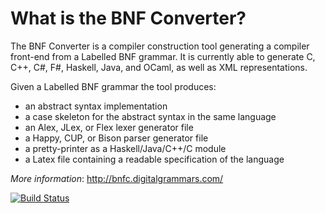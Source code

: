 # What is the BNF Converter?

The BNF Converter is a compiler construction tool generating a compiler front-end from a Labelled BNF grammar. It is currently able to generate C, C++, C#, F#, Haskell, Java, and OCaml, as well as XML representations.

Given a Labelled BNF grammar the tool produces:
- an abstract syntax implementation
- a case skeleton for the abstract syntax in the same language
- an Alex, JLex, or Flex lexer generator file
- a Happy, CUP, or Bison parser generator file
- a pretty-printer as a Haskell/Java/C++/C module
- a Latex file containing a readable specification of the language

*More information*: http://bnfc.digitalgrammars.com/

[![Build Status](https://travis-ci.org/BNFC/bnfc.png?branch=master)](https://travis-ci.org/BNFC/bnfc)
